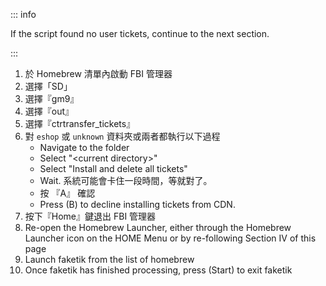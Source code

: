 ::: info

If the script found no user tickets, continue to the next section.

:::

1. 於 Homebrew 清單內啟動 FBI 管理器
2. 選擇「SD」
3. 選擇『gm9』
4. 選擇『out』
5. 選擇『ctrtransfer_tickets』
6. 對 `eshop` 或 `unknown` 資料夾或兩者都執行以下過程
   - Navigate to the folder
   - Select "\<current directory>"
   - Select "Install and delete all tickets"
   - Wait. 系統可能會卡住一段時間，等就對了。
   - 按 『A』 確認
   - Press (B) to decline installing tickets from CDN.
7. 按下『Home』鍵退出 FBI 管理器
8. Re-open the Homebrew Launcher, either through the Homebrew Launcher icon on the HOME Menu or by re-following Section IV of this page
9. Launch faketik from the list of homebrew
10. Once faketik has finished processing, press (Start) to exit faketik
